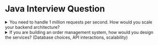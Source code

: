 # Java Interview Question
<details>
<summary>
You need to handle 1 million requests per second. How would you scale your backend architecture?
</summary>

1. **Horizontal Scaling**: Instead of relying on one super-powerful server, you add more servers to handle the load. Think of it as expanding a factory: instead of having just one assembly line, you set up several. This way, each server handles a smaller piece of the traffic, making the whole system more efficient.

2. **Caching**: Not every request needs to go all the way to the database. If the data doesn't change often, you can store frequently requested information in a cache (like a fast-access memory area). This reduces the load on your database, improving response times.

3. **Database Sharding**: If you're using a database, you'll need to split your data into smaller, more manageable chunks (called sharding). Each chunk can be stored on a different server. This allows you to distribute the load and ensures no single database is overloaded.

4. **Microservices Architecture**: Instead of having one giant system that does everything, you split your application into smaller, independent services that handle specific tasks. Each service can scale independently, so if one part of your app gets a lot of traffic, you can scale that part without affecting the rest of the system.

5. **Auto-scaling**: With cloud providers like AWS, Google Cloud, or Azure, you can set up your system to automatically add or remove servers based on the current load. This ensures you're only using resources when you need them, helping you manage costs while meeting demand.

6. **Asynchronous Processing**: Not all tasks need to be done in real-time. For things that can wait (like sending an email or generating a report), you can use queues. Requests are placed in a queue and processed later, which allows your system to focus on handling real-time requests first.
</details>

<details>
<summary>
If you are building an order management system, how would you design the services? (Database choices, API interactions, scalability)
</summary>

1. **Relational Databases** (like PostgreSQL) for transactional data, with NoSQL where appropriate.
2. A **microservices architecture** with a REST or GraphQL API design for smooth communication between services.
3. **Horizontal scaling** using load balancing, auto-scaling, and service discovery to handle millions of requests.
4. Strategies for data consistency (**ACID transactions**) and fault tolerance (circuit breakers, retries).
5. **Logging and monitoring** to track system health and prevent downtime.

With these choices, the OMS will be able to handle high traffic, remain resilient during failures, and grow over time.
